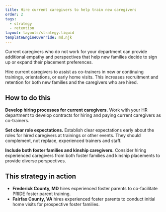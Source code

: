 ```yaml
---
title: Hire current caregivers to help train new caregivers
order: 2
tags:
  - strategy
  - retention
layout: layouts/strategy.liquid
templateEngineOverride: md,njk
---
```


Current caregivers who do not work for your department can provide additional empathy and perspectives that help new families decide to sign up or expand their placement preferences. 

Hire current caregivers to assist as co-trainers in new or continuing trainings, orientations, or early home visits. This increases recruitment and retention for both new families and the caregivers who are hired.

## How to do this

**Develop hiring processes for current caregivers.** Work with your HR department to develop contracts for hiring and paying current caregivers as co-trainers.

**Set clear role expectations.** Establish clear expectations early about the roles for hired caregivers at trainings or other events. They should complement, not replace, experienced trainers and staff.

**Include both foster families and kinship caregivers.** Consider hiring experienced caregivers from both foster families and kinship placements to provide diverse perspectives.

## This strategy in action

* **Frederick County, MD** hires experienced foster parents to co-facilitate PRIDE foster parent training.  
* **Fairfax County, VA** hires experienced foster parents to conduct initial home visits for prospective foster families.